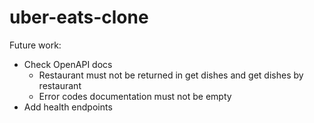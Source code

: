 # uber-eats-clone

Future work:
- Check OpenAPI docs
  - Restaurant must not be returned in get dishes and get dishes by restaurant
  - Error codes documentation must not be empty
- Add health endpoints
